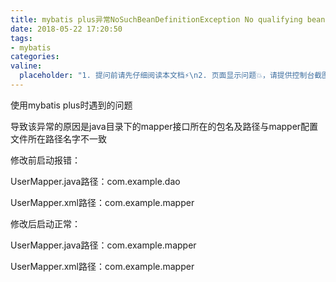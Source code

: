 ```yaml
---
title: mybatis plus异常NoSuchBeanDefinitionException No qualifying bean of type
date: 2018-05-22 17:20:50
tags:
- mybatis
categories:
valine:
  placeholder: "1. 提问前请先仔细阅读本文档⚡\n2. 页面显示问题💥，请提供控制台截图📸或者您的测试网址\n3. 其他任何报错💣，请提供详细描述和截图📸，祝食用愉快💪"
---
```


使用mybatis plus时遇到的问题

导致该异常的原因是java目录下的mapper接口所在的包名及路径与mapper配置文件所在路径名字不一致

修改前启动报错：

UserMapper.java路径：com.example.dao

UserMapper.xml路径：com.example.mapper

修改后启动正常：

UserMapper.java路径：com.example.mapper

UserMapper.xml路径：com.example.mapper
